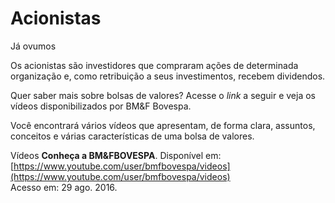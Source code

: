 # Acionistas

Já ovumos 

Os acionistas são investidores que compraram ações de determinada organização e, como retribuição a seus investimentos, recebem dividendos.

Quer saber mais sobre bolsas de valores? Acesse o _link_ a seguir e veja os vídeos disponibilizados por BM&F Bovespa.

Você encontrará vários vídeos que apresentam, de forma clara, assuntos, conceitos e várias características de uma bolsa de valores.

Vídeos **Conheça a BM&FBOVESPA**. Disponível em:  
[https://www.youtube.com/user/bmfbovespa/videos](https://www.youtube.com/user/bmfbovespa/videos)  
Acesso em: 29 ago. 2016.